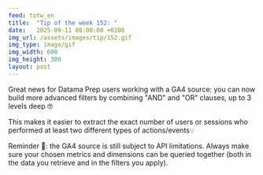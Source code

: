 ```yaml
---
feed: totw_en
title:  "Tip of the week 152: "
date:   2025-09-11 08:00:00 +0200
img_url: /assets/images/tip/152.gif
img_type: image/gif
img_width: 600
img_height: 300
layout: post
---
```


Great news for Datama Prep users working with a GA4 source: you can now build more advanced filters by combining "AND" and "OR" clauses, up to 3 levels deep 🤓  

This makes it easier to extract the exact number of users or sessions who performed at least two different types of actions/events💡  

Reminder 📝: the GA4 source is still subject to API limitations. Always make sure your chosen metrics and dimensions can be queried together (both in the data you retrieve and in the filters you apply).
